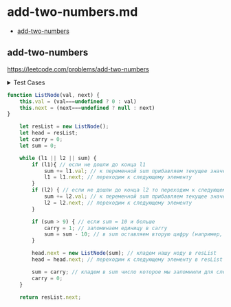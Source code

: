 # add-two-numbers.md

+ [add-two-numbers](#add-two-numbers)

## add-two-numbers

https://leetcode.com/problems/add-two-numbers

<details><summary>Test Cases</summary><blockquote>

``` javascript
    // [1], [1]
    // [2]

    // [1, 2, 3], [4,5,6]
    // [5, 7, 9]
```

</blockquote></details>

``` javascript
function ListNode(val, next) {
    this.val = (val===undefined ? 0 : val)
    this.next = (next===undefined ? null : next)
}

    let resList = new ListNode();
    let head = resList;
    let carry = 0;
    let sum = 0;

    while (l1 || l2 || sum) {
        if (l1){ // если не дошли до конца l1
            sum += l1.val; // к переменной sum прибавляем текущее значение l1
            l1 = l1.next; // переходим к следующему элементу
        }
        if (l2) { // если не дошли до конца l2 то переходим к следующему элементу
            sum += l2.val; // к переменной sum прибавляем текущее значение l2
            l2 = l2.next; // переходим к следующему элементу
        }

        if (sum > 9) { // если sum = 10 и больше
            carry = 1; // запоминаем единицу в carry
            sum = sum - 10; // в sum оставляем вторую цифру (например, sum = 15 -> оставляем 5)
        }

        head.next = new ListNode(sum); // кладем нашу ноду в resList
        head = head.next; // переходим к следующему элементу в resList

        sum = carry; // кладем в sum число которое мы запомнили для следующего сложения(carry)
        carry = 0;
    }

    return resList.next;
```
